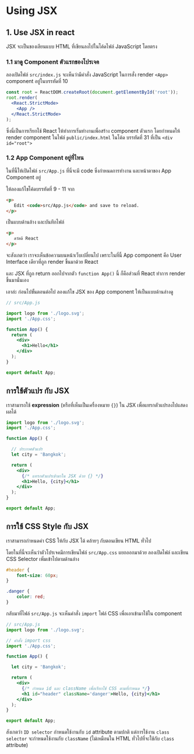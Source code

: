 
# Using JSX


## 1. Use JSX in react

JSX จะเป็นของเลียนแบบ HTML ที่เขียนลงไปในโค้ดไฟล์ JavaScript โดยตรง 

### 1.1 มาดู Component ตัวแรกของโปรเจค

ลองเปิดไฟล์ `src/index.js` จะเห็นว่ามีคำสั่ง JavaScript ในการสั่ง render `<App>` component อยู่ในบรรทัดที่ 10

```jsx
const root = ReactDOM.createRoot(document.getElementById('root'));
root.render(
  <React.StrictMode>
    <App />
  </React.StrictMode>
);
```

ซึ่งนี่เป็นการเรียกใช้ React ให้ทำการเริ่มทำงานเพื่อสร้าง component ตัวแรก โดยกำหนดให้ render component ในไฟล์ `public/index.html` ในโค้ด บรรทัดที่ 31 ที่เป็น `<div id="root">`

### 1.2 App Component อยู่ที่ไหน

ในที่นี้ให้เปิดไฟล์ `src/App.js` ที่นี่จะมี code ซึ่งกำหนดการทำงาน และหน้าตาของ App Component อยู่

ให้ลองแก้ไขโค้ดบรรทัดที่ 9 - 11 จาก

```html
<p>
   Edit <code>src/App.js</code> and save to reload.
</p>
```

เป็นแบบด้านล้าง และบันทึกไฟล์

```html
<p>
   สวัสดี React
</p>
```

จะสังเกตว่า เราจะเห็นข้อความบนหน้าเว็บเปลี่ยนไป เพราะในที่นี้ App component คือ User Interface เดียวที่ถูก render ขึ้นมาด้วย React 

และ JSX ที่ถูก return ออกไปจากตัว `function App()` นี้ ก็คือส่วนที่ React ทำการ render ขึ้นมานั่นเอง

เอาล่ะ ก่อนไปขั้นตอนต่อไป ลองแก้ไข JSX ของ App component ให้เป็นแบบด้านล่างดู

```jsx
// src/App.js

import logo from './logo.svg';
import './App.css';

function App() {
  return (
    <div>
      <h1>Hello</h1>
    </div>
  );
}

export default App;

```

## การใช้ตัวแปร กับ JSX

เราสามารถใช้ **expression** (หรือที่เห็นเป็นเครื่องหมาย `{}`) ใน JSX เพื่อแทรกตัวแปรลงไปแสดงผลได้

```jsx
import logo from './logo.svg';
import './App.css';

function App() {

  // ประกาศตัวแปร 
  let city = 'Bangkok';

  return (
    <div>
      {/* แทรกตัวแปรเข้ามาใน JSX ด้วย {} */}
      <h1>Hello, {city}</h1>
    </div>
  );
}

export default App;

```

## การใช้ CSS Style กับ JSX

เราสามารถกำหนดค่า CSS ให้กับ JSX ได้ คล้ายๆ กับตอนเขียน HTML ทั่วไป

โดยในที่นี้จะเห็นว่าตัวโปรเจคมีการเขียนไฟล์ `src/App.css` แยกออกมาด้วย ลองเปิดไฟล์ และเขียน CSS Selector เพิ่มเข้าไปตามด้านล่าง

```css
#header {
    font-size: 60px;
} 

.danger {
    color: red;
}
```

กลับมาที่ไฟล์ `src/App.js` จะเห็นคำสั่ง `import` ไฟล์ CSS เพื่อเอาเข้ามาใช้ใน component

```jsx
// src/App.js
import logo from './logo.svg';

// คำสั่ง import css
import './App.css';

function App() {

  let city = 'Bangkok';

  return (
    <div>
      {/* กำหนด id และ className เพื่อเรียกใช้ CSS ตามที่กำหนด */}
      <h1 id="header" className='danger'>Hello, {city}</h1>
    </div>
  );
}

export default App;

```

สังเกตว่า `ID selector` กำหนดใช้งานกับ `id` attribute ตามปกติ แต่การใช้งาน `class selector` จะกำหนดใช้งานกับ `className` (ไม่เหมือนใน HTML ทั่วไปที่จะใช้กับ `class` attribute)